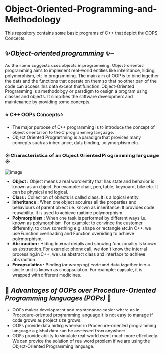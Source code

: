 # Object-Oriented-Programming-and-Methodology
This repository contains some basic programs of C++ that depict the OOPS Concepts.

## ✨*Object-oriented programming* ✨– 
As the name suggests uses objects in programming. Object-oriented programming aims to implement real-world entities like inheritance, hiding, polymorphism, etc in programming. The main aim of OOP is to bind together the data and the functions that operate on them so that no other part of the code can access this data except that function.
Object-Oriented Programming is a methodology or paradigm to design a program using classes and objects. It simplifies the software development and maintenance by providing some concepts.

### ⭐ C++ OOPs Concepts⭐
- The major purpose of C++ programming is to introduce the concept of object orientation to the C programming language.
- Object Oriented Programming is a paradigm that provides many concepts such as inheritance, data binding, polymorphism etc.
### ☀Characteristics of an Object Oriented Programming language☀
![image](https://user-images.githubusercontent.com/90320839/163682253-436b603d-0181-4526-a5d9-33c20e3e4757.png)
- **Object :** Object means a real word entity that has state and behavior is known as an object. For example: chair, pen, table, keyboard, bike etc. It can be physical and logical.
- **Class :** Collection of objects is called class. It is a logical entity.
- **Inheritance :** When one object acquires all the properties and behaviours of parent object i.e. known as inheritance. It provides code reusability. It is used to achieve runtime polymorphism.
- **Polymorphism :** When one task is performed by different ways i.e. known as polymorphism. For example: to convince the customer differently, to draw something e.g. shape or rectangle etc.In C++, we use Function overloading and Function overriding to achieve polymorphism.
- **Abstraction :** Hiding internal details and showing functionality is known as abstraction. For example: phone call, we don't know the internal processing.In C++, we use abstract class and interface to achieve abstraction.
- **Encapsulation :** Binding (or wrapping) code and data together into a single unit is known as encapsulation. For example: capsule, it is wrapped with different medicines.

## 🌟 *Advantages of OOPs over Procedure-Oriented Programming languages (POPs)* 🌟
- OOPs makes development and maintenance easier where as in Procedure-oriented programming language it is not easy to manage if code grows as project size grows.
- OOPs provide data hiding whereas in Procedure-oriented programming language a global data can be accessed from anywhere.
- OOPs provide ability to simulate real-world event much more effectively. We can provide the solution of real word problem if we are using the Object-Oriented Programming language.
